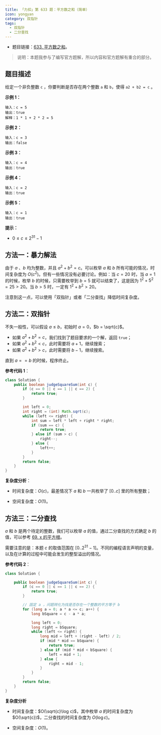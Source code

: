 ```yaml
---
title: 「力扣」第 633 题：平方数之和（简单）
icon: yongyan
category: 双指针
tags:
  - 双指针
  - 二分查找
---
```


+ 题目链接：[633. 平方数之和](https://leetcode-cn.com/problems/sum-of-square-numbers/)。

> 说明：本题我参与了编写官方题解，所以内容和官方题解有重合的部分。

## 题目描述

给定一个非负整数 `c` ，你要判断是否存在两个整数 `a` 和 `b`，使得 `a2 + b2 = c` 。

**示例 1：**

```
输入：c = 5
输出：true
解释：1 * 1 + 2 * 2 = 5
```

**示例 2：**

```
输入：c = 3
输出：false
```

**示例 3：**

```
输入：c = 4
输出：true
```

**示例 4：**

```
输入：c = 2
输出：true
```

**示例 5：**

```
输入：c = 1
输出：true
```

**提示：**

- $0 \le c \le 2^{31} - 1$

## 方法一：暴力解法

由于 $a$ 、$b$ 均为整数，并且 $a^2 + b^2 = c$。可以枚举 $a$ 和 $b$ 所有可能的情况，时间复杂度为 $O(c^2)$。但有一些情况没有必要讨论。例如：当 $c = 20$ 时，当 $a = 1$ 的时候，枚举 $b$ 的时候，只需要枚举到 $b = 5$ 就可以结束了，这是因为 $1^2 + 5^2 = 25 > 20$。当 $b > 5$ 时，一定有 $1^2 + b^2 > 20$。

注意到这一点，可以使用「双指针」或者「二分查找」降低时间复杂度。

## 方法二：双指针

不失一般性，可以假设 $a \le b$，初始时 $a = 0$，$b = \sqrt{c}$。

+ 如果 $a^2 + b^2 = c$，我们找到了题目要求的一个解，返回 `true`；
+ 如果 $a^2 + b^2 < c$，此时需要将 $a + 1$，继续搜索；
+ 如果 $a^2 + b^2 > c$，此时需要将 $b - 1$，继续搜索。

直到 $a == b$ 的时候，程序终止。

**参考代码 1**：

```Java [sol1-Java]
class Solution {
    public boolean judgeSquareSum(int c) {
        if (c == 0 || c == 1 || c == 2) {
            return true;
        }

        int left = 0;
        int right = (int) Math.sqrt(c);
        while (left <= right) {
            int sum = left * left + right * right;
            if (sum == c) {
                return true;
            } else if (sum > c) {
                right--;
            } else {
                left++;
            }
        }
        return false;
    }
}
```

**复杂度分析**：

- 时间复杂度：$O(c)$，最差情况下 $a$ 和 $b$ 一共枚举了 $[0..c]$ 里的所有整数；

- 空间复杂度：$O(1)$。

## 方法三：二分查找

$a$ 和 $b$ 是两个待定的整数，我们可以枚举 $a$ 的值，通过二分查找的方式确定 $b$ 的值，可以参考 [69. x 的平方根](/problems/sqrtx/)。

需要注意的是：本题 $c$ 的取值范围在 $[0..2^{31} - 1]$。不同的编程语言声明的变量，以及在计算的过程中可能会发生的整型溢出的情况。

**参考代码 2**：

```Java [sol1-Java]
class Solution {

    public boolean judgeSquareSum(int c) {
        if (c == 0 || c == 1 || c == 2) {
            return true;
        }

        // 固定 a ，问题转化为找是否存在一个整数的平方等于 b
        for (long a = 0; a * a <= c; a++) {
            long bSquare = c - a * a;

            long left = 0;
            long right = bSquare;
            while (left <= right) {
                long mid = left + (right - left) / 2;
                if (mid * mid == bSquare) {
                    return true;
                } else if (mid * mid < bSquare) {
                    left = mid + 1;
                } else {
                    right = mid - 1;
                }
            }
        }
        return false;
    }
}
```

**复杂度分析**

- 时间复杂度：$O(\sqrt{c}\log c)$，其中枚举 $a$ 的时间复杂度为 $O(\sqrt{c})$，二分查找的时间复杂度为 $O(\log c)$。

- 空间复杂度：$O(1)$。

